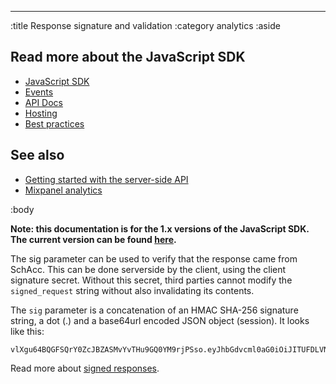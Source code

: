 --------------------------------------------------------------------------------
:title Response signature and validation
:category analytics
:aside

## Read more about the JavaScript SDK

- [JavaScript SDK](/sdks/javascript-1x/)
- [Events](/sdks/js-1x/events/)
- [API Docs](/sdks/js-1x/api-docs/)
- [Hosting](/sdks/js-1x/hosting/)
- [Best practices](/sdks/js-1x/best-practices/)

## See also

- [Getting started with the server-side API](/getting-started/)
- [Mixpanel analytics](/mixpanel/analytics/)

:body

**Note: this documentation is for the 1.x versions of the JavaScript SDK. The current version can be found
[here](/sdks/javascript/).**

The sig parameter can be used to verify that the response came from SchAcc. This
can be done serverside by the client, using the client signature secret. Without
this secret, third parties cannot modify the `signed_request` string without
also invalidating its contents.

The `sig` parameter is a concatenation of an HMAC SHA-256 signature string, a dot
(.) and a base64url encoded JSON object (session). It looks like this:

```text
vlXgu64BQGFSQrY0ZcJBZASMvYvTHu9GQ0YM9rjPSso.eyJhbGdvcml0aG0iOiJITUFDLVNIQTI1NiIsIjAiOiJwYXlsb2FkIn0
```

Read more about [signed responses](/endpoints/#signed-responses).
